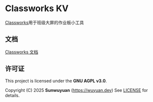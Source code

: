 # Classworks KV
[Classworks](https://cs.houlangs.com)用于班级大屏的作业板小工具

## 文档

[Classworks 文档](https://docs.wuyuan.dev)

## 许可证

This project is licensed under the **GNU AGPL v3.0**.

Copyright (C) 2025 **Sunwuyuan** (<https://wuyuan.dev>)
See [LICENSE](./LICENSE) for details.
